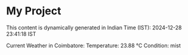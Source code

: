 # My Project

This content is dynamically generated in Indian Time (IST): 2024-12-28 23:41:18 IST


Current Weather in Coimbatore:
Temperature: 23.88 °C
Condition: mist
